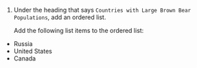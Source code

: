 1. Under the heading that says ```Countries with Large Brown Bear Populations```, add an ordered list.

   Add the following list items to the ordered list:

* Russia
* United States
* Canada
